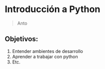 # Introducción a Python
> Anto

## Objetivos:
1. Entender ambientes de desarrollo
2. Aprender a trabajar con python
3. Etc.
